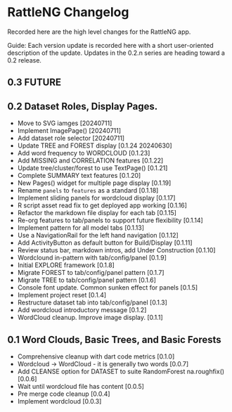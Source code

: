 # RattleNG Changelog

Recorded here are the high level changes for the RattleNG app.

Guide: Each version update is recorded here with a short user-oriented
description of the update. Updates in the 0.2.n series are heading
toward a 0.2 release.

## 0.3 FUTURE



## 0.2 Dataset Roles, Display Pages.

+ Move to SVG iamges [20240711]
+ Implement ImagePage() [20240711]
+ Add dataset role selector [20240711]
+ Update TREE and FOREST display [0.1.24 20240630]
+ Add word frequency to WORDCLOUD [0.1.23]
+ Add MISSING and CORRELATION features [0.1.22]
+ Update tree/cluster/forest to use TextPage() [0.1.21] 
+ Complete SUMMARY text features [0.1.20]
+ New Pages() widget for multiple page display [0.1.19]
+ Rename `panels` to `features` as a standard [0.1.18]
+ Implement sliding panels for wordcloud display [0.1.17]
+ R script asset read fix to get deployed app working [0.1.16]
+ Refactor the markdown file display for each tab [0.1.15]
+ Re-org features to tab/panels to support future flexibility [0.1.14]
+ Implement pattern for all model tabs [0.1.13]
+ Use a NavigationRail for the left hand navigation [0.1.12]
+ Add ActivityButton as default button for Build/Display [0.1.11]
+ Review status bar, markdown intros, add Under Construction [0.1.10]
+ Wordclound in-pattern with tab/config/panel [0.1.9]
+ Initial EXPLORE framework [0.1.8]
+ Migrate FOREST to tab/config/panel pattern [0.1.7]
+ Migrate TREE to tab/config/panel pattern [0.1.6]
+ Console font update. Common sunken effect for panels [0.1.5]
+ Implement project reset [0.1.4]
+ Restructure dataset tab into tab/config/panel [0.1.3]
+ Add wordcloud introductory message [0.1.2]
+ WordCloud cleanup. Improve image display. [0.1.1]

## 0.1 Word Clouds, Basic Trees, and Basic Forests

+ Comprehensive cleanup with dart code metrics [0.1.0]
+ Wordcloud -> WordCloud - it is generally two words [0.0.7]
+ Add CLEANSE option for DATASET to suite RandomForest na.roughfix() [0.0.6]
+ Wait until wordcloud file has content [0.0.5]
+ Pre merge code cleanup [0.0.4]
+ Implement wordcloud [0.0.3]
